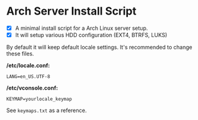 # Arch Server Install Script

- [x] A minimal install script for a Arch Linux server setup. 
- [x] It will setup various HDD configuration (EXT4, BTRFS, LUKS)

By default it will keep default locale settings.
It's recommended to change these files.

**/etc/locale.conf:**
```
LANG=en_US.UTF-8
```

**/etc/vconsole.conf:**
```
KEYMAP=yourlocale_keymap
```
See `keymaps.txt` as a reference.

